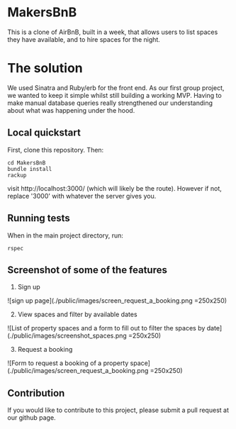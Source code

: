 MakersBnB
=========

This is a clone of AirBnB, built in a week, that allows users to list spaces they have available, and to hire spaces for the night.

# The solution

We used Sinatra and Ruby/erb for the front end. As our first group project, we wanted to keep it simple whilst still building a working MVP. Having to make manual database queries really strengthened our understanding about what was happening under the hood.

## Local quickstart

First, clone this repository. Then:
```console
cd MakersBnB
bundle install
rackup
```
visit http://localhost:3000/ (which will likely be the route). However if not, replace '3000' with whatever the server gives you.

## Running tests
When in the main project directory, run:
```console
rspec
```

## Screenshot of some of the features
1. Sign up  

![sign up page](./public/images/screen_request_a_booking.png =250x250)

2. View spaces and filter by available dates  

![List of property spaces and a form to fill out to filter the spaces by date](./public/images/screenshot_spaces.png =250x250)

3. Request a booking  

![Form to request a booking of a property space](./public/images/screen_request_a_booking.png =250x250)

## Contribution

If you would like to contribute to this project, please submit a pull request at our github page.
